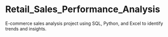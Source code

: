 # Retail_Sales_Performance_Analysis
E-commerce sales analysis project using SQL, Python, and Excel to identify trends and insights.
